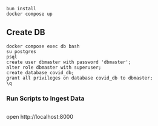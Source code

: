 ```
bun install
docker compose up
```

## Create DB

```
docker compose exec db bash
su postgres
psql
create user dbmaster with password 'dbmaster';
alter role dbmaster with superuser;
create database covid_db;
grant all privileges on database covid_db to dbmaster;
\q
```

### Run Scripts to Ingest Data

```bash

```

open http://localhost:8000
